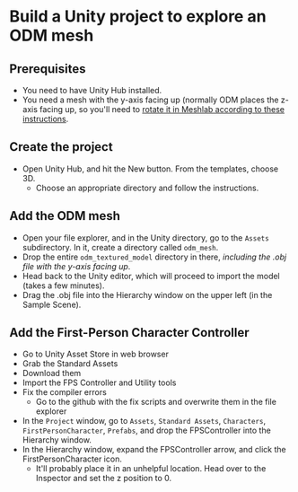 # Build a Unity project to explore an ODM mesh

## Prerequisites
- You need to have Unity Hub installed.
- You need a mesh with the y-axis facing up (normally ODM places the z-axis facing up, so you'll need to [rotate it in Meshlab according to these instructions](script/rotate_mesh_in_meshlab.md).

## Create the project
- Open Unity Hub, and hit the New button. From the templates, choose 3D.
  - Choose an appropriate directory and follow the instructions.

## Add the ODM mesh
- Open your file explorer, and in the Unity directory, go to the ```Assets``` subdirectory. In it, create a directory called ```odm_mesh```.
- Drop the entire ```odm_textured_model``` directory in there, _including the .obj file with the y-axis facing up_.
- Head back to the Unity editor, which will proceed to import the model (takes a few minutes).
- Drag the .obj file into the Hierarchy window on the upper left (in the Sample Scene).

## Add the First-Person Character Controller
- Go to Unity Asset Store in web browser
- Grab the Standard Assets
- Download them
- Import the FPS Controller and Utility tools
- Fix the compiler errors
  - Go to the github with the fix scripts and overwrite them in the file explorer
- In the ```Project``` window, go to ```Assets```, ```Standard Assets```, ```Characters```, ```FirstPersonCharacter```, ```Prefabs```, and drop the FPSController into the Hierarchy window.
- In the Hierarchy window, expand the FPSController arrow, and click the FirstPersonCharacter icon.
  - It'll probably place it in an unhelpful location. Head over to the Inspector and set the z position to 0.

